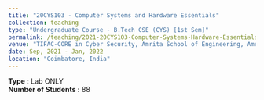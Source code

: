 ```yaml
---
title: "20CYS103 - Computer Systems and Hardware Essentials"
collection: teaching
type: "Undergraduate Course - B.Tech CSE (CYS) [1st Sem]"
permalink: /teaching/2021-20CYS103-Computer-Systems-Hardware-Essentials
venue: "TIFAC-CORE in Cyber Security, Amrita School of Engineering, Amrita Vishwa Vidyapeetham"
date: Sep, 2021 - Jan, 2022
location: "Coimbatore, India"
---
```


**Type :** Lab ONLY <br/>
**Number of Students :** 88
